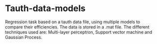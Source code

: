 # Tauth-data-models
Regression task based on a tauth data file, using multiple models to compare their efficiencies.
The data is stored in a .mat file.
The different techniques used are: Multi-layer perceptron, Support vector machine and Gaussian Process.
